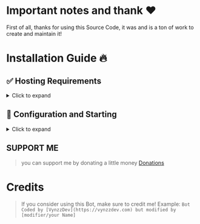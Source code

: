 # Important notes and thank ❤️
First of all, thanks for using this Source Code, it was and is a ton of work to create and maintain it!
 
# Installation Guide 🔥

## ✅ Hosting Requirements

<details>
  <summary>Click to expand</summary>

  * [nodejs](https://nodejs.org) version 16.6 or higher, I recommend the latest STABLE version
  * [npm](https://www.npmjs.com) lastest version

</details>


## 🤖 Configuration and Starting

<details>
  <summary>Click to expand</summary>

  **NOTE:** *enter your bot token and client id in `.env` file
 
   1. Enter your bot token and client id in the .env file
   2. you can edit bot activity in config.json file
   3. run npm install
   4. Run the bot using the node index.js command
                         **DONE!**
</details>

## SUPPORT ME

> you can support me by donating a little money [Donations](https://saweria.co/Vynzz667)

# Credits

> If you consider using this Bot, make sure to credit me!
> Example: `Bot Coded by [VynzzDev](https://vynzzdev.com) but modified by [modifier/your Name]`
